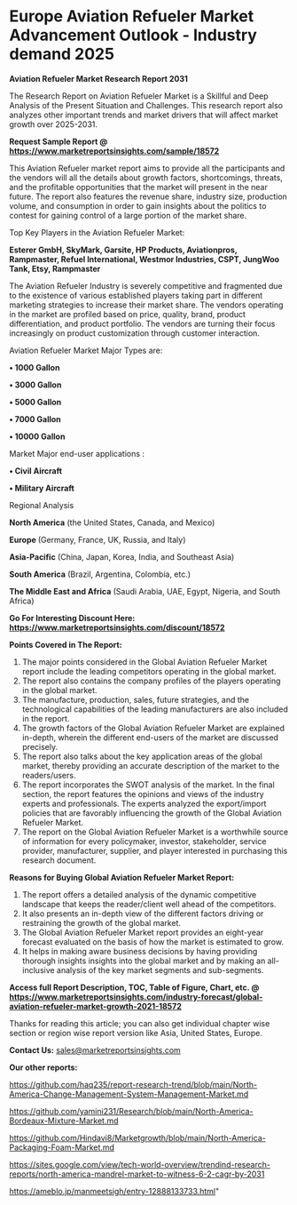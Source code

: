  # Europe Aviation Refueler Market Advancement Outlook - Industry demand 2025

<strong>Aviation Refueler Market Research Report 2031</strong>

The Research Report on Aviation Refueler Market is a Skillful and Deep Analysis of the Present Situation and Challenges. This research report also analyzes other important trends and market drivers that will affect market growth over 2025-2031.

<strong>Request Sample Report @ <a href=https://www.marketreportsinsights.com/sample/18572>https://www.marketreportsinsights.com/sample/18572</a></strong>

This Aviation Refueler market report aims to provide all the participants and the vendors will all the details about growth factors, shortcomings, threats, and the profitable opportunities that the market will present in the near future. The report also features the revenue share, industry size, production volume, and consumption in order to gain insights about the politics to contest for gaining control of a large portion of the market share.

Top Key Players in the Aviation Refueler Market:

<strong>Esterer GmbH, SkyMark, Garsite, HP Products, Aviationpros, Rampmaster, Refuel International, Westmor Industries, CSPT, JungWoo Tank, Etsy, Rampmaster</strong>

The Aviation Refueler Industry is severely competitive and fragmented due to the existence of various established players taking part in different marketing strategies to increase their market share. The vendors operating in the market are profiled based on price, quality, brand, product differentiation, and product portfolio. The vendors are turning their focus increasingly on product customization through customer interaction.

Aviation Refueler Market Major Types are:

<strong>• 1000 Gallon

• 3000 Gallon

• 5000 Gallon

• 7000 Gallon

• 10000 Gallon</strong>

Market Major end-user applications :

<strong>• Civil Aircraft

• Military Aircraft</strong>

Regional Analysis

</u><strong><b>North America</b></strong> (the United States, Canada, and Mexico)

<strong><b>Europe </b></strong>(Germany, France, UK, Russia, and Italy)

<strong><b>Asia-Pacific</b></strong> (China, Japan, Korea, India, and Southeast Asia)

<strong><b>South America</b></strong> (Brazil, Argentina, Colombia, etc.)

<strong><b>The Middle East and Africa</b></strong> (Saudi Arabia, UAE, Egypt, Nigeria, and South Africa)

<strong>Go For Interesting Discount Here: <a href=https://www.marketreportsinsights.com/discount/18572>https://www.marketreportsinsights.com/discount/18572</a></strong>

<strong>Points Covered in The Report:</strong>
<ol>
  <li>The major points considered in the Global Aviation Refueler Market report include the leading competitors operating in the global market.</li>
  <li>The report also contains the company profiles of the players operating in the global market.</li>
  <li>The manufacture, production, sales, future strategies, and the technological capabilities of the leading manufacturers are also included in the report.</li>
  <li>The growth factors of the Global Aviation Refueler Market are explained in-depth, wherein the different end-users of the market are discussed precisely.</li>
  <li>The report also talks about the key application areas of the global market, thereby providing an accurate description of the market to the readers/users.</li>
  <li>The report incorporates the SWOT analysis of the market. In the final section, the report features the opinions and views of the industry experts and professionals. The experts analyzed the export/import policies that are favorably influencing the growth of the Global Aviation Refueler Market.</li>
  <li>The report on the Global Aviation Refueler Market is a worthwhile source of information for every policymaker, investor, stakeholder, service provider, manufacturer, supplier, and player interested in purchasing this research document.</li>
</ol>
<strong>Reasons for Buying Global Aviation Refueler Market Report:</strong>

<ol>
  <li>The report offers a detailed analysis of the dynamic competitive landscape that keeps the reader/client well ahead of the competitors.</li>
  <li>It also presents an in-depth view of the different factors driving or restraining the growth of the global market.</li>
  <li>The Global Aviation Refueler Market report provides an eight-year forecast evaluated on the basis of how the market is estimated to grow.</li>
  <li>It helps in making aware business decisions by having providing thorough insights insights into the global market and by making an all-inclusive analysis of the key market segments and sub-segments.</li>
</ol>
<strong>Access full Report Description, TOC, Table of Figure, Chart, etc. @ <a href=https://www.marketreportsinsights.com/industry-forecast/global-aviation-refueler-market-growth-2021-18572>https://www.marketreportsinsights.com/industry-forecast/global-aviation-refueler-market-growth-2021-18572</a></strong>


Thanks for reading this article; you can also get individual chapter wise section or region wise report version like Asia, United States, Europe.

<strong>Contact Us:</strong>
sales@marketreportsinsights.com

<strong>Our other reports:</strong>

<a href=https://github.com/haq235/report-research-trend/blob/main/North-America-Change-Management-System-Management-Market.md>https://github.com/haq235/report-research-trend/blob/main/North-America-Change-Management-System-Management-Market.md</a>

<a href=https://github.com/yamini231/Research/blob/main/North-America-Bordeaux-Mixture-Market.md>https://github.com/yamini231/Research/blob/main/North-America-Bordeaux-Mixture-Market.md</a>

<a href=https://github.com/Hindavi8/Marketgrowth/blob/main/North-America-Packaging-Foam-Market.md>https://github.com/Hindavi8/Marketgrowth/blob/main/North-America-Packaging-Foam-Market.md</a>

<a href=https://sites.google.com/view/tech-world-overview/trendind-research-reports/north-america-mandrel-market-to-witness-6-2-cagr-by-2031>https://sites.google.com/view/tech-world-overview/trendind-research-reports/north-america-mandrel-market-to-witness-6-2-cagr-by-2031</a>

<a href=https://ameblo.jp/manmeetsigh/entry-12888133733.html>https://ameblo.jp/manmeetsigh/entry-12888133733.html</a>"
